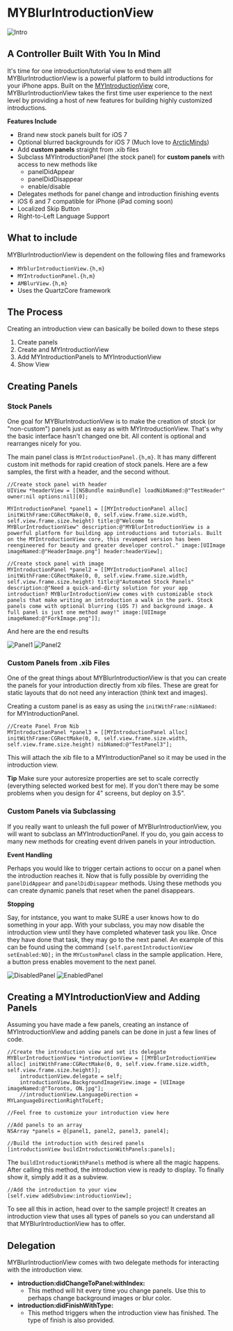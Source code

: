 MYBlurIntroductionView
======================

![Intro](https://raw.github.com/MatthewYork/MYBlurIntroductionView/master/Resources/Images/MYBlurIntroductionView.gif)

## A Controller Built With You In Mind

It's time for one introduction/tutorial view to end them all! MYBlurIntroductionView is a powerful platform to build introductions for your iPhone apps. Built on the [MYIntroductionView](https://github.com/MatthewYork/iPhone-IntroductionTutorial) core, MYBlurIntroductionView takes the first time user experience to the next level by providing a host of new features for building highly customized introductions.

**Features Include**
* Brand new stock panels built for iOS 7
* Optional blurred backgrounds for iOS 7 (Much love to [ArcticMinds](https://github.com/ArcticMinds/iOS-blur))
* Add **custom panels** straight from .xib files
* Subclass MYIntroductionPanel (the stock panel) for **custom panels** with access to new methods like
  * panelDidAppear 
  * panelDidDisappear
  * enable/disable
* Delegates methods for panel change and introduction finishing events
* iOS 6 and 7 compatible for iPhone (iPad coming soon)
* Localized Skip Button
* Right-to-Left Language Support

## What to include

MYBlurIntroductionView is dependent on the following files and frameworks
* <code>MYblurIntroductionView.{h,m}</code>
* <code>MYIntroductionPanel.{h,m}</code>
* <code>AMBlurView.{h,m}</code>
* Uses the QuartzCore framework

## The Process

Creating an introduction view can basically be boiled down to these steps

1. Create panels
2. Create and MYIntroductionView
3. Add MYIntroductionPanels to MYIntroductionView
4. Show View

## Creating Panels

### Stock Panels

One goal for MYBlurIntroductionView is to make the creation of stock (or "non-custom") panels just as easy as with MYIntroductionView. That's why the basic interface hasn't changed one bit. All content is optional and rearranges nicely for you. 

The main panel class is <code>MYIntroductionPanel.{h,m}</code>. It has many different custom init methods for rapid creation of stock panels. Here are a few samples, the first with a header, and the second without.

```objc
//Create stock panel with header
UIView *headerView = [[NSBundle mainBundle] loadNibNamed:@"TestHeader" owner:nil options:nil][0];

MYIntroductionPanel *panel1 = [[MYIntroductionPanel alloc] initWithFrame:CGRectMake(0, 0, self.view.frame.size.width, self.view.frame.size.height) title:@"Welcome to MYBlurIntroductionView" description:@"MYBlurIntroductionView is a powerful platform for building app introductions and tutorials. Built on the MYIntroductionView core, this revamped version has been reengineered for beauty and greater developer control." image:[UIImage imageNamed:@"HeaderImage.png"] header:headerView];
    
//Create stock panel with image
MYIntroductionPanel *panel2 = [[MYIntroductionPanel alloc] initWithFrame:CGRectMake(0, 0, self.view.frame.size.width, self.view.frame.size.height) title:@"Automated Stock Panels" description:@"Need a quick-and-dirty solution for your app introduction? MYBlurIntroductionView comes with customizable stock panels that make writing an introduction a walk in the park. Stock panels come with optional blurring (iOS 7) and background image. A full panel is just one method away!" image:[UIImage imageNamed:@"ForkImage.png"]];
```

And here are the end results

![Panel1](https://raw.github.com/MatthewYork/MYBlurIntroductionView/master/Resources/Images/iOS%20Simulator%20Screen%20shot%20Oct%2017,%202013%203.09.52%20PM.png)
![Panel2](https://raw.github.com/MatthewYork/MYBlurIntroductionView/master/Resources/Images/iOS%20Simulator%20Screen%20shot%20Oct%2017,%202013%203.09.56%20PM.png)

### Custom Panels from .xib Files

One of the great things about MYBlurIntroductionView is that you can create the panels for your introduction directly from xib files. These are great for static layouts that do not need any interaction (think text and images). 

Creating a custom panel is as easy as using the <code>initWithFrame:nibNamed:</code> for MYIntroductionPanel.

```objc
//Create Panel From Nib
MYIntroductionPanel *panel3 = [[MYIntroductionPanel alloc] initWithFrame:CGRectMake(0, 0, self.view.frame.size.width, self.view.frame.size.height) nibNamed:@"TestPanel3"];
```

This will attach the xib file to a MYIntroductionPanel so it may be used in the introduction view.

**Tip** Make sure your autoresize properties are set to scale correctly (everything selected worked best for me). If you don't there may be some problems when you design for 4" screens, but deploy on 3.5".

### Custom Panels via Subclassing

If you really want to unleash the full power of MYBlurIntroductionView, you will want to subclass an MYIntroductionPanel. If you do, you gain access to many new methods for creating event driven panels in your introduction. 

**Event Handling**

Perhaps you would like to trigger certain actions to occur on a panel when the introduction reaches it. Now that is fully possible by overriding the <code>panelDidAppear</code> and <code>panelDidDisappear</code> methods. Using these methods you can create dynamic panels that reset when the panel disappears.

**Stopping**

Say, for intstance, you want to make SURE a user knows how to do something in your app. With your subclass, you may now disable the introduction view until they have completed whatever task you like. Once they have done that task, they may go to the next panel. An example of this can be found using the command <code>[self.parentIntroductionView setEnabled:NO];</code> in the <code>MYCustomPanel</code> class in the sample application. Here, a button press enables movement to the next panel.

![DisabledPanel](https://raw.github.com/MatthewYork/MYBlurIntroductionView/master/Resources/Images/iOS%20Simulator%20Screen%20shot%20Oct%2017,%202013%204.42.36%20PM.png)
![EnabledPanel](https://raw.github.com/MatthewYork/MYBlurIntroductionView/master/Resources/Images/iOS%20Simulator%20Screen%20shot%20Oct%2017,%202013%204.42.38%20PM.png)

## Creating a MYIntroductionView and Adding Panels
 
Assuming you have made a few panels, creating an instance of MYIntroductionView and adding panels can be done in just a few lines of code.

```objc
//Create the introduction view and set its delegate
MYBlurIntroductionView *introductionView = [[MYBlurIntroductionView alloc] initWithFrame:CGRectMake(0, 0, self.view.frame.size.width, self.view.frame.size.height)];
    introductionView.delegate = self;
    introductionView.BackgroundImageView.image = [UIImage imageNamed:@"Toronto, ON.jpg"];
    //introductionView.LanguageDirection = MYLanguageDirectionRightToLeft;

//Feel free to customize your introduction view here
    
//Add panels to an array
NSArray *panels = @[panel1, panel2, panel3, panel4];
    
//Build the introduction with desired panels
[introductionView buildIntroductionWithPanels:panels];
```

The <code>buildIntroductionWithPanels</code> method is where all the magic happens. After calling this method, the introduction view is ready to display. To finally show it, simply add it as a subview.

```objc
//Add the introduction to your view
[self.view addSubview:introductionView];
```

To see all this in action, head over to the sample project! It creates an introduction view that uses all types of panels so you can understand all that MYBlurIntroductionView has to offer.

## Delegation

MYBlurIntroductionView comes with two delegate methods for interacting with the introduction view.
* **introduction:didChangeToPanel:withIndex:**
  * This method will hit every time you change panels. Use this to perhaps change background images or blur color.
* **introduction:didFinishWithType:**
  * This method triggers when the introduction view has finished. The type of finish is also provided. 
